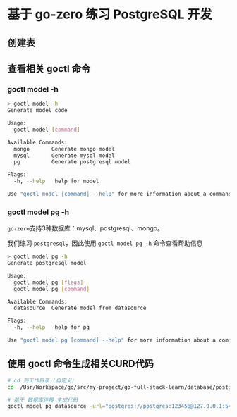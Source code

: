 # 基于 go-zero 练习 PostgreSQL 开发

## 创建表

## 查看相关 goctl 命令

### goctl model -h 
```sh
> goctl model -h
Generate model code

Usage:
  goctl model [command]

Available Commands:
  mongo       Generate mongo model
  mysql       Generate mysql model
  pg          Generate postgresql model

Flags:
  -h, --help   help for model

Use "goctl model [command] --help" for more information about a command.
```

### goctl model pg -h
`go-zero`支持3种数据库：mysql、postgresql、mongo。

我们练习 `postgresql`，因此使用 `goctl model pg -h` 命令查看帮助信息

```sh
> goctl model pg -h
Generate postgresql model

Usage:
  goctl model pg [flags]
  goctl model pg [command]

Available Commands:
  datasource  Generate model from datasource

Flags:
  -h, --help   help for pg

Use "goctl model pg [command] --help" for more information about a command.
```


## 使用 goctl 命令生成相关CURD代码


```sh
# cd 到工作目录 (自定义)
cd  /Usr/Workspace/go/src/my-project/go-full-stack-learn/database/postgresql/code/go-zero-demo

# 基于 数据库连接 生成代码
goctl model pg datasource -url="postgres://postgres:123456@127.0.0.1:5432/mabukuai?sslmode=disable" -table="*"  -dir="./model" -style go_zero

```
